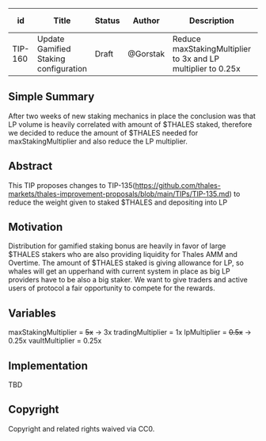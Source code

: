 
| id      | Title | Status | Author | Description | Discussions to | Created |
| ----------- | ----------- | ----------- | ----------- | ----------- | ----------- | ----------- |
| TIP-160 | Update Gamified Staking configuration | Draft | @Gorstak | Reduce maxStakingMultiplier to 3x and LP multiplier to 0.25x | [discordlink](https://discord.com/channels/906484044915687464/1096560138757873694/1137402303167598652) | 2023-08-07

## Simple Summary
After two weeks of new staking mechanics in place the conclusion was that LP volume is heavily correlated with amount of $THALES staked,
therefore we decided to reduce the amount of $THALES needed for maxStakingMultiplier and also reduce the LP multiplier.

## Abstract
This TIP proposes changes to TIP-135(https://github.com/thales-markets/thales-improvement-proposals/blob/main/TIPs/TIP-135.md) to reduce the weight given to staked $THALES and depositing into LP

## Motivation
Distribution for gamified staking bonus are heavily in favor of large $THALES stakers who are also providing liquidity for Thales AMM and Overtime. 
The amount of $THALES staked is giving allowance for LP, so whales will get an upperhand with current system in place as big LP providers have to be also a big staker. 
We want to give traders and active users of protocol a fair opportunity to compete for the rewards.

## Variables
maxStakingMultiplier = ~~5x~~ -> 3x 
tradingMultiplier = 1x 
lpMultiplier = ~~0.5x~~ -> 0.25x
vaultMultiplier = 0.25x

## Implementation
TBD

## Copyright

Copyright and related rights waived via CC0.
